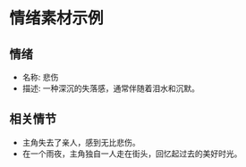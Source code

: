 # 情绪素材示例

## 情绪
- 名称: 悲伤
- 描述: 一种深沉的失落感，通常伴随着泪水和沉默。

## 相关情节
- 主角失去了亲人，感到无比悲伤。
- 在一个雨夜，主角独自一人走在街头，回忆起过去的美好时光。
